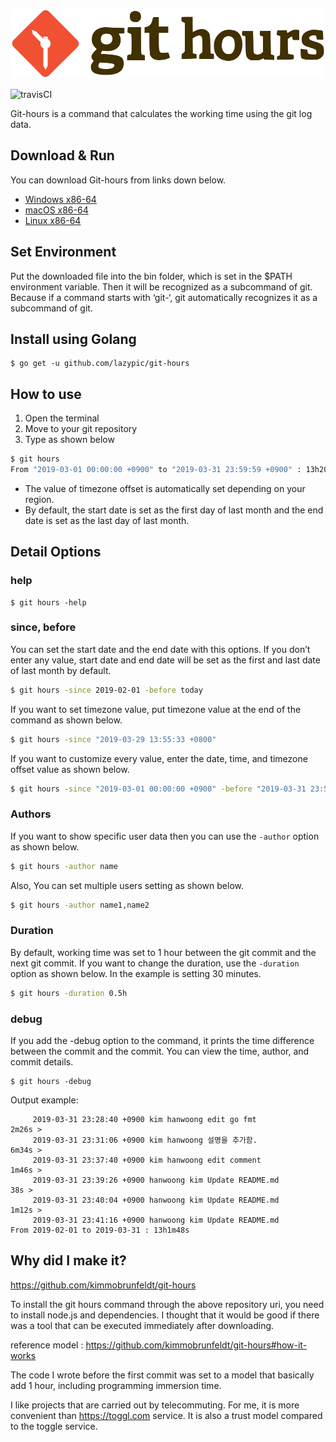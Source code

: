 ![logo](figures/git-hours.svg)

![travisCI](https://secure.travis-ci.org/lazypic/git-hours.png)

Git-hours is a command that calculates the working time using the git log data.


## Download & Run
You can download Git-hours from links down below.

- [Windows x86-64](https://github.com/lazypic/git-hours/releases/download/v0.0.6/git-hours_windows_x86-64.tgz)
- [macOS x86-64](https://github.com/lazypic/git-hours/releases/download/v0.0.6/git-hours_darwin_x86-64.tgz)
- [Linux x86-64](https://github.com/lazypic/git-hours/releases/download/v0.0.6/git-hours_linux_x86-64.tgz)

## Set Environment
Put the downloaded file into the bin folder, which is set in the $PATH environment variable.
Then it will be recognized as a subcommand of git.
Because if a command starts with ‘git-‘, git automatically recognizes it as a subcommand of git.

## Install using Golang
```
$ go get -u github.com/lazypic/git-hours
```

## How to use

1. Open the terminal
1. Move to your git repository
1. Type as shown below

```bash
$ git hours
From "2019-03-01 00:00:00 +0900" to "2019-03-31 23:59:59 +0900" : 13h20m9s
```
- The value of timezone offset is automatically set depending on your region.
- By default, the start date is set as the first day of last month and the end date is set as the last day of last month. 

## Detail Options

### help
```
$ git hours -help
```

### since, before
You can set the start date and the end date with this options.
If you don’t enter any value, start date and end date will be set as the first and last date of last month by default.

```bash
$ git hours -since 2019-02-01 -before today
```

If you want to set timezone value, put timezone value at the end of the command as shown below.

```bash
$ git hours -since "2019-03-29 13:55:33 +0800"
```

If you want to customize every value, enter the date, time, and timezone offset value as shown below.

```bash
$ git hours -since "2019-03-01 00:00:00 +0900" -before "2019-03-31 23:59:59 +0900"
```

### Authors
If you want to show specific user data then you can use the `-author` option as shown below.

```bash
$ git hours -author name
```

Also, You can set multiple users setting as shown below.

```bash
$ git hours -author name1,name2
```

### Duration
By default, working time was set to 1 hour between the git commit and the next git commit.
If you want to change the duration, use the `-duration` option as shown below.
In the example is setting 30 minutes.

```bash
$ git hours -duration 0.5h
```

### debug
If you add the -debug option to the command, it prints the time difference between the commit and the commit.
You can view the time, author, and commit details.

```
$ git hours -debug
```

Output example:
```
	 2019-03-31 23:28:40 +0900 kim hanwoong edit go fmt
2m26s >
	 2019-03-31 23:31:06 +0900 kim hanwoong 설명을 추가함.
6m34s >
	 2019-03-31 23:37:40 +0900 kim hanwoong edit comment
1m46s >
	 2019-03-31 23:39:26 +0900 hanwoong kim Update README.md
38s >
	 2019-03-31 23:40:04 +0900 hanwoong kim Update README.md
1m12s >
	 2019-03-31 23:41:16 +0900 hanwoong kim Update README.md
From 2019-02-01 to 2019-03-31 : 13h1m48s
```


## Why did I make it?
https://github.com/kimmobrunfeldt/git-hours

To install the git hours command through the above repository uri, you need to install node.js and dependencies.
I thought that it would be good if there was a tool that can be executed immediately after downloading.

reference model : https://github.com/kimmobrunfeldt/git-hours#how-it-works

The code I wrote before the first commit was set to a model that basically add 1 hour, including programming immersion time.

I like projects that are carried out by telecommuting. For me, it is more convenient than https://toggl.com service. It is also a trust model compared to the toggle service.
